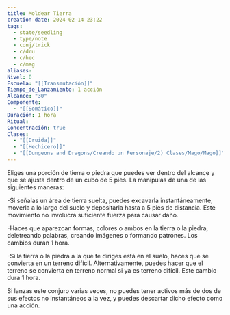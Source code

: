 ```yaml
---
title: Moldear Tierra
creation date: 2024-02-14 23:22
tags:
  - state/seedling
  - type/note
  - conj/trick
  - c/dru
  - c/hec
  - c/mag
aliases: 
Nivel: 0
Escuela: "[[Transmutación]]"
Tiempo_de_Lanzamiento: 1 acción
Alcance: "30"
Componente:
  - "[[Somático]]"
Duración: 1 hora
Ritual: 
Concentración: true
Clases:
  - "[[Druida]]"
  - "[[Hechicero]]"
  - "[[Dungeons and Dragons/Creando un Personaje/2) Clases/Mago/Mago]]"
---
```

Eliges una porción de tierra o piedra que puedes ver dentro del alcance y que se ajusta dentro de un cubo de 5 pies. La manipulas de una de las siguientes maneras:

-Si señalas un área de tierra suelta, puedes excavarla instantáneamente, moverla a lo largo del suelo y depositarla hasta a 5 pies de distancia. Este movimiento no involucra suficiente fuerza para causar daño.

-Haces que aparezcan formas, colores o ambos en la tierra o la piedra, deletreando palabras, creando imágenes o formando patrones. Los cambios duran 1 hora.

-Si la tierra o la piedra a la que te diriges está en el suelo, haces que se convierta en un terreno difícil. Alternativamente, puedes hacer que el terreno se convierta en terreno normal si ya es terreno difícil. Este cambio dura 1 hora.

Si lanzas este conjuro varias veces, no puedes tener activos más de dos de sus efectos no instantáneos a la vez, y puedes descartar dicho efecto como una acción.
